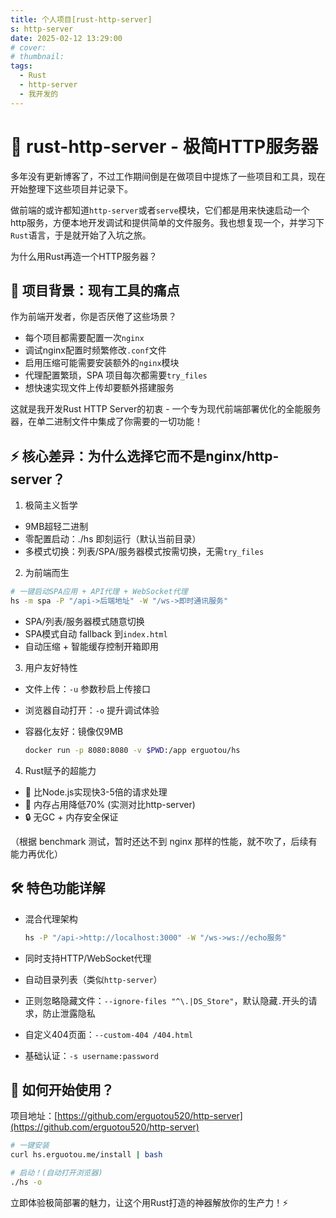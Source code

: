 ```yaml
---
title: 个人项目[rust-http-server]
s: http-server
date: 2025-02-12 13:29:00
# cover:
# thumbnail:
tags:
  - Rust
  - http-server
  - 我开发的
---
```


# 🚀 rust-http-server - 极简HTTP服务器

多年没有更新博客了，不过工作期间倒是在做项目中提炼了一些项目和工具，现在开始整理下这些项目并记录下。

做前端的或许都知道`http-server`或者`serve`模块，它们都是用来快速启动一个http服务，方便本地开发调试和提供简单的文件服务。我也想复现一个，并学习下`Rust`语言，于是就开始了入坑之旅。

为什么用Rust再造一个HTTP服务器？

## 🌟 项目背景：现有工具的痛点

作为前端开发者，你是否厌倦了这些场景？

- 每个项目都需要配置一次`nginx`
- 调试nginx配置时频繁修改`.conf`文件
- 启用压缩可能需要安装额外的`nginx`模块
- 代理配置繁琐，SPA 项目每次都需要`try_files`
- 想快速实现文件上传却要额外搭建服务

这就是我开发Rust HTTP Server的初衷 - 一个专为现代前端部署优化的全能服务器，在单二进制文件中集成了你需要的一切功能！

<!-- more -->

## ⚡️ 核心差异：为什么选择它而不是nginx/http-server？

1. 极简主义哲学

- 9MB超轻二进制
- 零配置启动：./hs 即刻运行（默认当前目录）
- 多模式切换：列表/SPA/服务器模式按需切换，无需`try_files`

2. 为前端而生

```bash
# 一键启动SPA应用 + API代理 + WebSocket代理
hs -m spa -P "/api->后端地址" -W "/ws->即时通讯服务"
```

- SPA/列表/服务器模式随意切换
- SPA模式自动 fallback 到`index.html`
- 自动压缩 + 智能缓存控制开箱即用

3. 用户友好特性

- 文件上传：`-u` 参数秒启上传接口
- 浏览器自动打开：`-o` 提升调试体验
- 容器化友好：镜像仅9MB

  ```bash
  docker run -p 8080:8080 -v $PWD:/app erguotou/hs
  ```

4. Rust赋予的超能力

- 🚀 比Node.js实现快3-5倍的请求处理
- 🔋 内存占用降低70% (实测对比http-server)
- 🔒 无GC + 内存安全保证

（根据 benchmark 测试，暂时还达不到 nginx 那样的性能，就不吹了，后续有能力再优化）

## 🛠️ 特色功能详解

- 混合代理架构

  ```bash
  hs -P "/api->http://localhost:3000" -W "/ws->ws://echo服务"
  ```
- 同时支持HTTP/WebSocket代理
- 自动目录列表（类似`http-server`）
- 正则忽略隐藏文件：`--ignore-files "^\.|DS_Store"`，默认隐藏`.`开头的请求，防止泄露隐私
- 自定义404页面：`--custom-404 /404.html`
- 基础认证：`-s username:password`

## 🎯 如何开始使用？

项目地址：[https://github.com/erguotou520/http-server](https://github.com/erguotou520/http-server)

```bash
# 一键安装
curl hs.erguotou.me/install | bash

# 启动！(自动打开浏览器)
./hs -o
```

立即体验极简部署的魅力，让这个用Rust打造的神器解放你的生产力！⚡️
